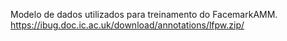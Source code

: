 Modelo de dados utilizados para treinamento do FacemarkAMM.
https://ibug.doc.ic.ac.uk/download/annotations/lfpw.zip/